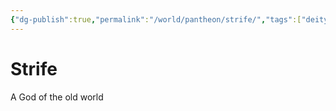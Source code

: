 ```yaml
---
{"dg-publish":true,"permalink":"/world/pantheon/strife/","tags":["deity","old-world"],"noteIcon":"deity"}
---
```


# Strife
A God of the old world
